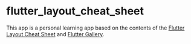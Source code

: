 # flutter_layout_cheat_sheet

This app is a personal learning app based on the contents of the [Flutter Layout Cheat Sheet](https://medium.com/flutter-community/flutter-layout-cheat-sheet-5363348d037e) and [Flutter Gallery](https://gallery.flutter.dev/#/).